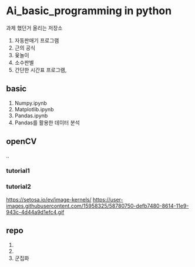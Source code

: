 # Ai_basic_programming in python

과제 했던거 올리는 저장소

1. 자동판매기 프로그램
2. 근의 공식
3. 윷놀이
4. 소수판별 
5. 간단한 시간표 프로그램, 


## basic

1. Numpy.ipynb
2. Matplotlib.ipynb
3. Pandas.ipynb
4. Pandas를 활용한 데이터 분석


## openCV
.. 
### tutorial1

### tutorial2
https://setosa.io/ev/image-kernels/
https://user-images.githubusercontent.com/15958325/58780750-defb7480-8614-11e9-943c-4d44a9d1efc4.gif
## repo

1.
2.
3. 군집화

